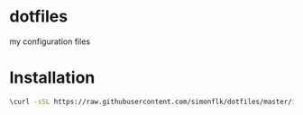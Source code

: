 dotfiles
========

my configuration files


Installation
============

```bash
\curl -sSL https://raw.githubusercontent.com/simonflk/dotfiles/master/install | bash
```
